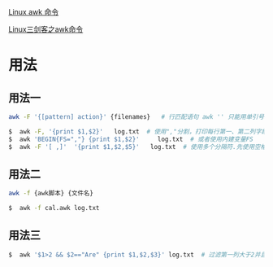 [Linux awk 命令](https://www.runoob.com/linux/linux-comm-awk.html)

[Linux三剑客之awk命令](https://www.cnblogs.com/ginvip/p/6352157.html)

# 用法

## 用法一

```bash
awk -F '{[pattern] action}' {filenames}   # 行匹配语句 awk '' 只能用单引号；-F相当于内置变量FS, 指定分割字符
```

```bash
$  awk -F, '{print $1,$2}'   log.txt  # 使用","分割，打印每行第一、第二列字段
$  awk 'BEGIN{FS=","} {print $1,$2}'     log.txt  # 或者使用内建变量FS
$  awk -F '[ ,]'  '{print $1,$2,$5}'   log.txt  # 使用多个分隔符.先使用空格分割，然后对分割结果再使用","分割
```

## 用法二

```bash
awk -f {awk脚本} {文件名}
```

```bash
$  awk -f cal.awk log.txt
```

## 用法三

```bash
$  awk '$1>2 && $2=="Are" {print $1,$2,$3}' log.txt  # 过滤第一列大于2并且第二列等于'Are'的行
```

